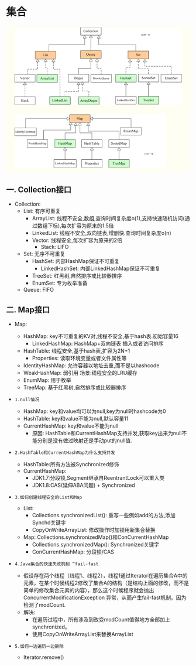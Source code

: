 # 集合
![集合框架](/静态资源/List和Map.png )

## 一. Collection接口

  - Collection:
    - List: 有序可重复
      - ArrayList: 线程不安全,数组,查询时间复杂度o(1),支持快速随机访问(通过数组下标),每次扩容为原来的1.5倍
      - LinkedList: 线程不安全,双向链表,增删快.查询时间复杂度o(n)
      - Vector: 线程安全,每次扩容为原来的2倍
        - Stack: LIFO 
    - Set: 无序不可重复
      - HashSet: 内部HashMap保证不可重复
        - LinkedHashSet: 内部LinkedHashMap保证不可重复
      - TreeSet: 红黑树,自然排序或比较器排序
      - EnumSet: 专为枚举准备
    - Queue: FIFO

## 二. Map接口
  - Map:
    - HashMap: key不可重复的KV对,线程不安全,基于hash表.初始容量16 
      - LinkedHashMap: HashMap+双向链表 插入或者访问排序
    - HashTable: 线程安全,基于hash表,扩容为2N+1
      - Properties: 读取环境变量或者文件属性等 
    - IdentityHashMap: 允许容器以地址去重,而不是以hashcode
    - WeakHashMap: 弱引用 场景:线程安全的LRU缓存
    - EnumMap: 用于枚举
    - TreeMap:  基于红黑树,自然排序或比较器排序

- `1.null情况`
  - HashMap: key和value均可以为null,key为null时hashcode为0
  - HashTable: key和value不能为null,默认容量11
  - CurrentHashMap: key和value不能为null
    - 原因: HashTable和CurrentHashMap支持并发,获取key出来为null不能分别是没有做过映射还是手动put的null值.

- `2.HashTable和CurrentHashMap为什么支持并发`
  - HashTable:所有方法被Synchronized修饰
  - CurrentHashMap:
    - JDK1.7:分段锁,Segment继承自ReentrantLock可以重入类
    - JDK1.8:CAS(延伸ABA问题) + Synchronized
  
- `3.如何创建线程安全的List和Map`
  - List: 
    -  Collections.synchronizedList(): 重写一些例如add的方法,添加Synchd关键字
    -  CopyOnWriteArrayList: 修改操作时加锁用新集合替换
  - Map: Collections.synchronizedMap()和ConCurrentHashMap
    - Collections.synchronizedMap(): Synchronized关键字
    - ConCurrentHashMap: 分段锁/CAS
  
- `4.Java集合的快速失败机制 “fail-fast`
  - 假设存在两个线程（线程1、线程2），线程1通过Iterator在遍历集合A中的元素，在某个时候线程2修改了集合A的结构（是结构上面的修改，而不是简单的修改集合元素的内容），那么这个时候程序就会抛出 ConcurrentModificationException 异常，从而产生fail-fast机制。因为检测了modCount.
  - 解决: 
    - 在遍历过程中，所有涉及到改变modCount值得地方全部加上synchronized。
    - 使用CopyOnWriteArrayList来替换ArrayList

- `5.如何一边遍历一边删除`
  - Iterator.remove() 